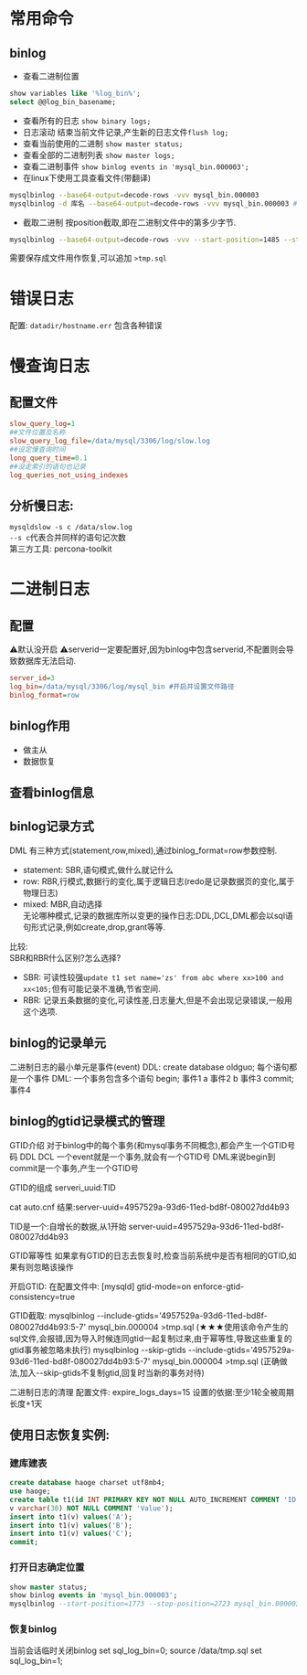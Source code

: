 # 常用命令
## binlog
+ 查看二进制位置
```sql
show variables like '%log_bin%';
select @@log_bin_basename;
```
+ 查看所有的日志 `show binary logs;`
+ 日志滚动 结束当前文件记录,产生新的日志文件`flush log;`
+ 查看当前使用的二进制 `show master status;`
+ 查看全部的二进制列表 `show master logs;`
+ 查看二进制事件 `show binlog events in 'mysql_bin.000003';`
+ 在linux下使用工具查看文件(带翻译)
```sh
mysqlbinlog --base64-output=decode-rows -vvv mysql_bin.000003
mysqlbinlog -d 库名 --base64-output=decode-rows -vvv mysql_bin.000003 #按库名过滤功能
```
+ 截取二进制 按position截取,即在二进制文件中的第多少字节.
```sh
mysqlbinlog --base64-output=decode-rows -vvv --start-position=1485 --stop-position=1708 mysql_bin.000003 
```
需要保存成文件用作恢复,可以追加 `>tmp.sql`
# 错误日志
配置:
`datadir/hostname.err`
包含各种错误

# 慢查询日志
## 配置文件
```ini
slow_query_log=1
##文件位置及名称
slow_query_log_file=/data/mysql/3306/log/slow.log
##设定慢查询时间
long_query_time=0.1
##没走索引的语句也记录
log_queries_not_using_indexes
```
## 分析慢日志:
`mysqldslow -s c /data/slow.log`\
`--s c`代表合并同样的语句记次数\
第三方工具: percona-toolkit

# 二进制日志

## 配置
⚠️默认没开启
⚠️serverid一定要配置好,因为binlog中包含serverid,不配置则会导致数据库无法启动.
```ini
server_id=3
log_bin=/data/mysql/3306/log/mysql_bin #开启并设置文件路径
binlog_format=row
```
## binlog作用
+ 做主从
+ 数据恢复

## 查看binlog信息

## binlog记录方式
DML 有三种方式(statement,row,mixed),通过binlog_format=row参数控制.
+ statement: SBR,语句模式,做什么就记什么
+ row: RBR,行模式,数据行的变化,属于逻辑日志(redo是记录数据页的变化,属于物理日志)
+ mixed: MBR,自动选择\
无论哪种模式,记录的数据库所以变更的操作日志:DDL,DCL,DML都会以sql语句形式记录,例如create,drop,grant等等.

比较:\
SBR和RBR什么区别?怎么选择?
+ SBR:	可读性较强`update t1 set name='zs' from abc where xx>100 and xx<105;`但有可能记录不准确,节省空间.
+ RBR:	记录五条数据的变化,可读性差,日志量大,但是不会出现记录错误,一般用这个选项.

## binlog的记录单元
二进制日志的最小单元是事件(event)
DDL: create database oldguo;
每个语句都是一个事件
DML: 一个事务包含多个语句
begin;		事件1
a			事件2
b			事件3
commit;		事件4


## binlog的gtid记录模式的管理
GTID介绍
对于binlog中的每个事务(和mysql事务不同概念),都会产生一个GTID号码
DDL DCL 一个event就是一个事务,就会有一个GTID号
DML来说begin到commit是一个事务,产生一个GTID号

GTID的组成
serveri_uuid:TID

cat auto.cnf
结果:server-uuid=4957529a-93d6-11ed-bd8f-080027dd4b93

TID是一个:自增长的数据,从1开始
server-uuid=4957529a-93d6-11ed-bd8f-080027dd4b93

GTID幂等性
如果拿有GTID的日志去恢复时,检查当前系统中是否有相同的GTID,如果有则忽略该操作

开启GTID:
在配置文件中:
[mysqld]
gtid-mode=on
enforce-gtid-consistency=true

GTID截取:
mysqlbinlog --include-gtids='4957529a-93d6-11ed-bd8f-080027dd4b93:5-7' mysql_bin.000004 >tmp.sql (★★★使用该命令产生的sql文件,会报错,因为导入时候连同gtid一起复制过来,由于幂等性,导致这些重复的gtid事务被忽略未执行)
mysqlbinlog --skip-gtids --include-gtids='4957529a-93d6-11ed-bd8f-080027dd4b93:5-7' mysql_bin.000004 >tmp.sql (正确做法,加入--skip-gtids不复制gtid,回复时当新的事务对待)

二进制日志的清理
配置文件:
expire_logs_days=15
设置的依据:至少1轮全被周期长度+1天

## 使用日志恢复实例:
### 建库建表
```sql
create database haoge charset utf8mb4;
use haoge;
create table t1(id INT PRIMARY KEY NOT NULL AUTO_INCREMENT COMMENT 'ID',
v varchar(30) NOT NULL COMMENT 'Value');
insert into t1(v) values('A');
insert into t1(v) values('B');
insert into t1(v) values('C');
commit;
```
### 打开日志确定位置
```sql
show master status;
show binlog events in 'mysql_bin.000003';
mysqlbinlog --start-position=1773 --stop-position=2723 mysql_bin.000003 >tmp.sql
```
### 恢复binlog
当前会话临时关闭binlog
set sql_log_bin=0;
source /data/tmp.sql
set sql_log_bin=1;

